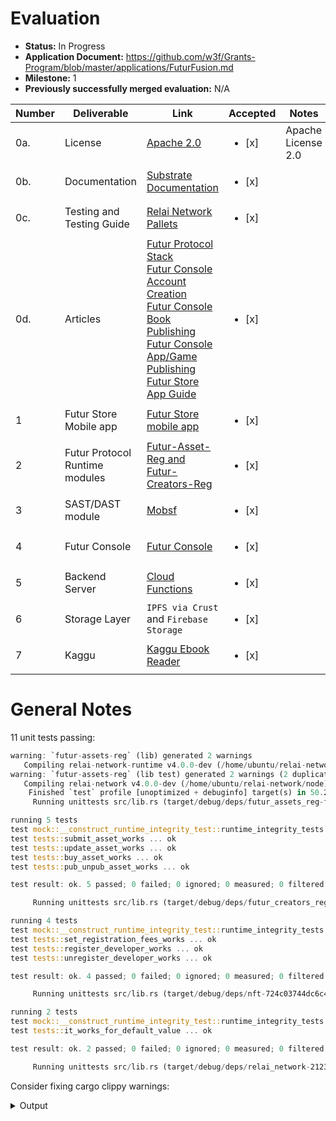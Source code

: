 # Evaluation

- **Status:** In Progress
- **Application Document:** https://github.com/w3f/Grants-Program/blob/master/applications/FuturFusion.md
- **Milestone:** 1
- **Previously successfully merged evaluation:** N/A

| Number | Deliverable | Link | Accepted | Notes |
| ------------- | ------------- | ------------- | ------------- | ------------- |
| 0a. | License | [Apache 2.0](https://github.com/RELAI-Network/relai-network/blob/main/LICENSE) | <ul><li>[x] </li></ul> |  	Apache License 2.0 | 
| 0b. | Documentation | [Substrate Documentation](https://github.com/RELAI-Network/relai-network) | <ul><li>[x] </li></ul> |  | 
| 0c. | Testing and Testing Guide | [Relai Network Pallets](https://github.com/RELAI-Network/relai-network/blob/main/README.md#testing)| <ul><li>[x] </li></ul> |  | 
| 0d. | Articles |[Futur Protocol Stack](https://blog.relai.network/futur-protocol-stack)<br/> [Futur Console Account Creation](https://blog.relai.network/futur-console-account-creation-relai-network-devnet)<br/> [Futur Console Book Publishing](https://blog.relai.network/futur-console-book-publication-relai-network-devnet) <br/> [Futur Console App/Game Publishing](https://blog.relai.network/futur-console-appgame-creation-relai-network-devnet)<br/> [Futur Store App Guide](https://blog.relai.network/futur-store-app-devnet-relai-network)| <ul><li>[x] </li></ul> |  |
| 1 | Futur Store Mobile app |[Futur Store mobile app](https://github.com/RELAI-Network/futurstore-app)| <ul><li>[x] </li></ul> | |
| 2 | Futur Protocol Runtime modules |[Futur-Asset-Reg and Futur-Creators-Reg](https://github.com/RELAI-Network/relai-network/tree/main/pallets)| <ul><li>[x] </li></ul> | |
| 3 | SAST/DAST module |[Mobsf](https://mobsf.github.io/docs)| <ul><li>[x] </li></ul> | |   
| 4 | Futur Console |[Futur Console](https://github.com/RELAI-Network/futur-console-react)| <ul><li>[x] </li></ul> | |   
| 5 | Backend Server|[Cloud Functions](https://github.com/RELAI-Network/relai-fn)| <ul><li>[x] </li></ul> | | 
| 6 | Storage Layer|`IPFS via Crust` and `Firebase Storage`| <ul><li>[x] </li></ul> |  | 
| 7 | Kaggu|[Kaggu Ebook Reader](https://github.com/RELAI-Network/kaggu)| <ul><li>[x] </li></ul> |  | 

# General Notes

11 unit tests passing:

```rust
warning: `futur-assets-reg` (lib) generated 2 warnings
   Compiling relai-network-runtime v4.0.0-dev (/home/ubuntu/relai-network/runtime)
warning: `futur-assets-reg` (lib test) generated 2 warnings (2 duplicates)
   Compiling relai-network v4.0.0-dev (/home/ubuntu/relai-network/node)
    Finished `test` profile [unoptimized + debuginfo] target(s) in 50.25s
     Running unittests src/lib.rs (target/debug/deps/futur_assets_reg-f95b237109e689e4)

running 5 tests
test mock::__construct_runtime_integrity_test::runtime_integrity_tests ... ok
test tests::submit_asset_works ... ok
test tests::update_asset_works ... ok
test tests::buy_asset_works ... ok
test tests::pub_unpub_asset_works ... ok

test result: ok. 5 passed; 0 failed; 0 ignored; 0 measured; 0 filtered out; finished in 0.04s

     Running unittests src/lib.rs (target/debug/deps/futur_creators_reg-01a66a544616f9a0)

running 4 tests
test mock::__construct_runtime_integrity_test::runtime_integrity_tests ... ok
test tests::set_registration_fees_works ... ok
test tests::register_developer_works ... ok
test tests::unregister_developer_works ... ok

test result: ok. 4 passed; 0 failed; 0 ignored; 0 measured; 0 filtered out; finished in 0.06s

     Running unittests src/lib.rs (target/debug/deps/nft-724c03744dc6c45d)

running 2 tests
test mock::__construct_runtime_integrity_test::runtime_integrity_tests ... ok
test tests::it_works_for_default_value ... ok

test result: ok. 2 passed; 0 failed; 0 ignored; 0 measured; 0 filtered out; finished in 0.04s

     Running unittests src/lib.rs (target/debug/deps/relai_network-2123ea4549b0eb53)
```

Consider fixing cargo clippy warnings:

<details>
  <summary>Output</summary>

```rust
Checking futur-assets-reg v0.1.0 (/home/ubuntu/relai-network/pallets/futur-assets-reg)
warning: unused variable: `review_str`
   --> pallets/futur-assets-reg/src/lib.rs:295:9
    |
295 |                 let review_str =
    |                     ^^^^^^^^^^ help: if this is intentional, prefix it with an underscore: `_review_str`
    |
    = note: `#[warn(unused_variables)]` on by default

warning: associated functions `do_fetch_reviews` and `fetch_reviews` are never used
   --> pallets/futur-assets-reg/src/lib.rs:271:6
    |
216 |     impl<T: Config> Pallet<T> {
    |     ------------------------- associated functions in this implementation
...
271 |         fn do_fetch_reviews() -> Result<(), http::Error> {
    |            ^^^^^^^^^^^^^^^^
...
320 |         fn fetch_reviews() -> Result<(), &'static str> {
    |            ^^^^^^^^^^^^^
    |
    = note: `#[warn(dead_code)]` on by default

warning: equality checks against false can be replaced by a negation
   --> pallets/futur-assets-reg/src/lib.rs:163:12
    |
163 |             ensure!(maybe_asset.published == false, Error::<T>::AssetIsPublished);
    |                     ^^^^^^^^^^^^^^^^^^^^^^^^^^^^^^ help: try simplifying it as shown: `!maybe_asset.published`
    |
    = help: for further information visit https://rust-lang.github.io/rust-clippy/master/index.html#bool_comparison
    = note: `#[warn(clippy::bool_comparison)]` on by default

warning: the borrowed expression implements the required traits
   --> pallets/futur-assets-reg/src/lib.rs:223:41
    |
223 |             AssetRegistry::<T>::insert(asset_id, &asset);
    |                                                  ^^^^^^ help: change this to: `asset`
    |
    = help: for further information visit https://rust-lang.github.io/rust-clippy/master/index.html#needless_borrows_for_generic_args
    = note: `#[warn(clippy::needless_borrows_for_generic_args)]` on by default

warning: this let-binding has unit value
   --> pallets/futur-assets-reg/src/lib.rs:321:4
    |
321 |             let _ = Self::do_fetch_reviews().map_err(|_| "Failed to Reviews")?;
    |             ^^^^^^^^^^^^^^^^^^^^^^^^^^^^^^^^^^^^^^^^^^^^^^^^^^^^^^^^^^^^^^^^^^^ help: omit the `let` binding: `Self::do_fetch_reviews().map_err(|_| "Failed to Reviews")?;`
    |
    = help: for further information visit https://rust-lang.github.io/rust-clippy/master/index.html#let_unit_value
    = note: `#[warn(clippy::let_unit_value)]` on by default

warning: empty doc comment
  --> pallets/futur-assets-reg/src/lib.rs:48:12
   |
48 |     #[pallet::storage]
   |               ^^^^^^^
   |
   = help: consider removing or filling it
   = help: for further information visit https://rust-lang.github.io/rust-clippy/master/index.html#empty_docs
   = note: `#[warn(clippy::empty_docs)]` on by default

warning: empty doc comment
  --> pallets/futur-assets-reg/src/lib.rs:52:12
   |
52 |     #[pallet::storage]
   |               ^^^^^^^
   |
   = help: consider removing or filling it
   = help: for further information visit https://rust-lang.github.io/rust-clippy/master/index.html#empty_docs

warning: empty doc comment
  --> pallets/futur-assets-reg/src/lib.rs:61:12
   |
61 |     #[pallet::storage]
   |               ^^^^^^^
   |
   = help: consider removing or filling it
   = help: for further information visit https://rust-lang.github.io/rust-clippy/master/index.html#empty_docs

warning: `futur-assets-reg` (lib) generated 8 warnings (run `cargo clippy --fix --lib -p futur-assets-reg` to apply 3 suggestions)
    Checking handlebars v4.5.0
    Checking hyper-rustls v0.24.2
    Checking sc-consensus-slots v0.10.0-dev (https://github.com/paritytech/substrate.git?branch=polkadot-v1.0.0#948fbd2f)
    Checking pallet-grandpa v4.0.0-dev (https://github.com/paritytech/substrate.git?branch=polkadot-v1.0.0#948fbd2f)
    Checking futur-creators-reg v0.1.0 (/home/ubuntu/relai-network/pallets/futur-creators-reg)
warning: empty doc comment
  --> pallets/futur-creators-reg/src/lib.rs:42:12
   |
42 |     #[pallet::storage]
   |               ^^^^^^^
   |
   = help: consider removing or filling it
   = help: for further information visit https://rust-lang.github.io/rust-clippy/master/index.html#empty_docs
   = note: `#[warn(clippy::empty_docs)]` on by default

warning: empty doc comment
  --> pallets/futur-creators-reg/src/lib.rs:46:12
   |
46 |     #[pallet::storage]
   |               ^^^^^^^
   |
   = help: consider removing or filling it
   = help: for further information visit https://rust-lang.github.io/rust-clippy/master/index.html#empty_docs

warning: empty doc comment
  --> pallets/futur-creators-reg/src/lib.rs:50:12
   |
50 |     #[pallet::storage]
   |               ^^^^^^^
   |
   = help: consider removing or filling it
   = help: for further information visit https://rust-lang.github.io/rust-clippy/master/index.html#empty_docs

warning: `futur-creators-reg` (lib) generated 3 warnings
```
</details>
